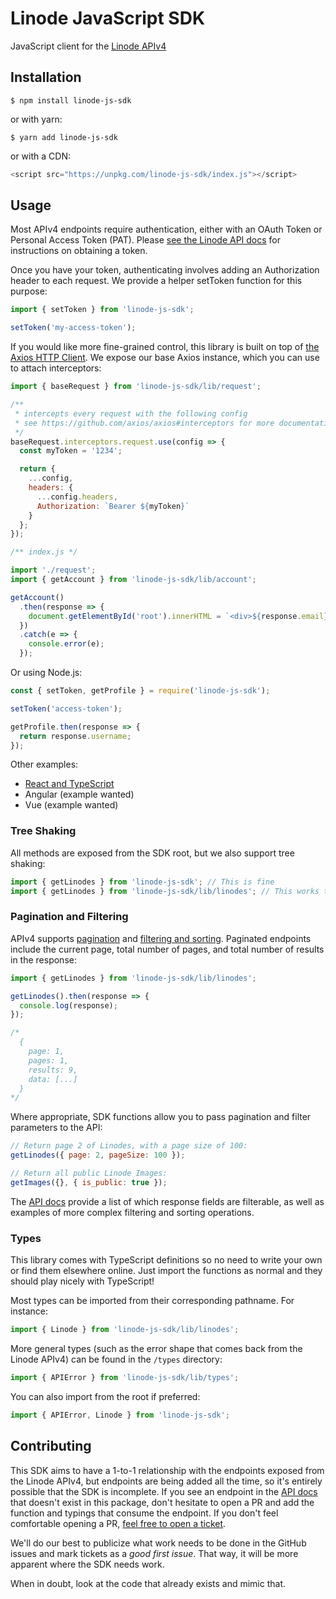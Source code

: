 # Linode JavaScript SDK

JavaScript client for the [Linode APIv4](https://developers.linode.com/api/v4)

## Installation

```
$ npm install linode-js-sdk
```

or with yarn:

```
$ yarn add linode-js-sdk
```

or with a CDN:

```js
<script src="https://unpkg.com/linode-js-sdk/index.js"></script>
```

## Usage

Most APIv4 endpoints require authentication, either with an OAuth Token or Personal Access Token (PAT). Please [see the Linode API docs](https://developers.linode.com/api/v4/#access-and-authentication) for instructions on obtaining a token.

Once you have your token, authenticating involves adding an Authorization header to each request. We provide a helper setToken function for this purpose:

```js
import { setToken } from 'linode-js-sdk';

setToken('my-access-token');
```

If you would like more fine-grained control, this library is built on top of [the Axios HTTP Client](https://github.com/axios/axios). We expose our base Axios instance, which
you can use to attach interceptors:

```js
import { baseRequest } from 'linode-js-sdk/lib/request';

/**
 * intercepts every request with the following config
 * see https://github.com/axios/axios#interceptors for more documentation.
 */
baseRequest.interceptors.request.use(config => {
  const myToken = '1234';

  return {
    ...config,
    headers: {
      ...config.headers,
      Authorization: `Bearer ${myToken}`
    }
  };
});
```

```js
/** index.js */

import './request';
import { getAccount } from 'linode-js-sdk/lib/account';

getAccount()
  .then(response => {
    document.getElementById('root').innerHTML = `<div>${response.email}</div>`;
  })
  .catch(e => {
    console.error(e);
  });
```

Or using Node.js:

```js
const { setToken, getProfile } = require('linode-js-sdk');

setToken('access-token');

getProfile.then(response => {
  return response.username;
});
```

Other examples:

- [React and TypeScript](./REACT.md)
- Angular (example wanted)
- Vue (example wanted)

### Tree Shaking

All methods are exposed from the SDK root, but we also support tree shaking:

```js
import { getLinodes } from 'linode-js-sdk'; // This is fine
import { getLinodes } from 'linode-js-sdk/lib/linodes'; // This works too
```

### Pagination and Filtering

APIv4 supports [pagination](https://developers.linode.com/api/v4/#pagination) and [filtering and sorting](https://developers.linode.com/api/v4/#filtering-and-sorting). Paginated endpoints include the current page, total number
of pages, and total number of results in the response:

```js
import { getLinodes } from 'linode-js-sdk/lib/linodes';

getLinodes().then(response => {
  console.log(response);
});

/*
  {
    page: 1,
    pages: 1,
    results: 9,
    data: [...]
  }
*/
```

Where appropriate, SDK functions allow you to pass
pagination and filter parameters to the API:

```js
// Return page 2 of Linodes, with a page size of 100:
getLinodes({ page: 2, pageSize: 100 });

// Return all public Linode Images:
getImages({}, { is_public: true });
```

The [API docs](https://developers.linode.com/api/v4) provide a list of which response fields are filterable,
as well as examples of more complex filtering and sorting operations.

### Types

This library comes with TypeScript definitions so no need to write your own or find them elsewhere online. Just import the functions as normal and they should play nicely with TypeScript!

Most types can be imported from their corresponding pathname. For instance:

```js
import { Linode } from 'linode-js-sdk/lib/linodes';
```

More general types (such as the error shape that comes back from the Linode APIv4) can be found in the `/types` directory:

```js
import { APIError } from 'linode-js-sdk/lib/types';
```

You can also import from the root if preferred:

```js
import { APIError, Linode } from 'linode-js-sdk';
```

## Contributing

This SDK aims to have a 1-to-1 relationship with the endpoints exposed from the Linode APIv4, but endpoints are being added all the time, so it's entirely possible that the SDK is incomplete. If you see an endpoint in the [API docs](https://developers.linode.com/api/v4) that doesn't exist in this package, don't hesitate to open a PR and add the function and typings that consume the endpoint. If you don't feel comfortable opening a PR, [feel free to open a ticket](https://github.com/linode/manager/issues/new).

We'll do our best to publicize what work needs to be done in the GitHub issues and mark tickets as a _good first issue_. That way, it will be more apparent where the SDK needs work.

When in doubt, look at the code that already exists and mimic that.
